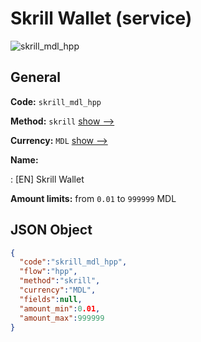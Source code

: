 
# Skrill Wallet (service) 
![skrill_mdl_hpp](https://static.openfintech.io/payment_methods/skrill_mdl_hpp/logo.svg?w=400&c=v0.59.26#w200)  

## General 
 
**Code:** `skrill_mdl_hpp` 
 
**Method:** `skrill` 
 [show -->](/payment-methods/skrill/) 
 
**Currency:** `MDL` [show -->](/currencies/MDL/) 
 
**Name:** 
 
:	[EN] Skrill Wallet 
 
**Amount limits:** from `0.01` to `999999` MDL 

## JSON Object 

```json
{
  "code":"skrill_mdl_hpp",
  "flow":"hpp",
  "method":"skrill",
  "currency":"MDL",
  "fields":null,
  "amount_min":0.01,
  "amount_max":999999
}
```  
